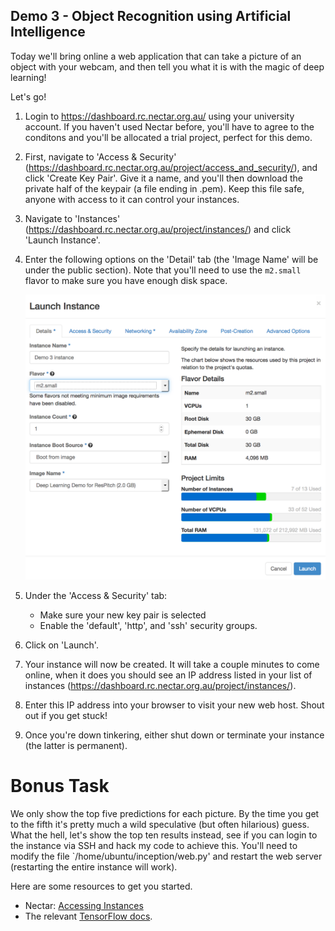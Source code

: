 ## Demo 3 - Object Recognition using Artificial Intelligence

Today we'll bring online a web application that can take a picture of an object with your webcam, and then tell you what it is with the magic of deep learning!

Let's go!

1. Login to https://dashboard.rc.nectar.org.au/ using your university account. If you haven't used Nectar before, you'll have to agree to the conditons and you'll be allocated a trial project, perfect for this demo.

2. First, navigate to 'Access & Security' (https://dashboard.rc.nectar.org.au/project/access_and_security/), and click 'Create Key Pair'. Give it a name, and you'll then download the private half of the keypair (a file ending in .pem). Keep this file safe, anyone with access to it can control your instances.

3. Navigate to 'Instances' (https://dashboard.rc.nectar.org.au/project/instances/) and click 'Launch Instance'.

3. Enter the following options on the 'Detail' tab (the 'Image Name' will be under the public section). Note that you'll need to use the `m2.small` flavor to make sure you have enough disk space.

    ![](images/demo3_1.png)

4. Under the 'Access & Security' tab:

    * Make sure your new key pair is selected
    * Enable the 'default', 'http', and 'ssh' security groups.
    
5. Click on 'Launch'. 

6. Your instance will now be created. It will take a couple minutes to come online, when it does you should see an IP address listed in your list of instances (https://dashboard.rc.nectar.org.au/project/instances/).

7. Enter this IP address into your browser to visit your new web host. Shout out if you get stuck!

8. Once you're down tinkering, either shut down or terminate your instance (the latter is permanent).

# Bonus Task

We only show the top five predictions for each picture. By the time you get to the fifth it's pretty much a wild speculative (but often hilarious) guess. What the hell, let's show the top ten results instead, see if you can login to the instance via SSH and hack my code to achieve this. You'll need to modify the file `/home/ubuntu/inception/web.py' and restart the web server (restarting the entire instance will work).

Here are some resources to get you started.

* Nectar: [Accessing Instances](https://support.ehelp.edu.au/support/solutions/articles/6000055446-accessing-instances)
* The relevant [TensorFlow docs](https://www.tensorflow.org/versions/r0.12/tutorials/image_recognition/index.html). 





